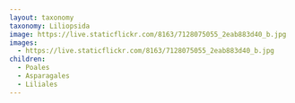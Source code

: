 ```yaml
---
layout: taxonomy
taxonomy: Liliopsida
image: https://live.staticflickr.com/8163/7128075055_2eab883d40_b.jpg
images:
  - https://live.staticflickr.com/8163/7128075055_2eab883d40_b.jpg
children:
  - Poales
  - Asparagales
  - Liliales
---
```

